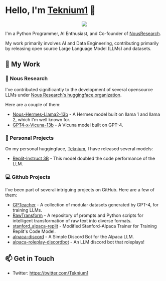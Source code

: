 # Hello, I'm [Teknium1](https://github.com/teknium1) 👋

<p align="center">
  <img src="https://github.com/teknium1/teknium1/assets/127238744/59537b73-d26b-4766-a1ca-718436b84e8e">
</p>

I'm a Python Programmer, AI Enthusiast, and Co-founder of [NousResearch](https://nousresearch.com/). 

My work primarily involves AI and Data Engineering, contributing primarily by releasing open source Large Language Model (LLMs) and datasets.

## 🚀 My Work 

### 💼 Nous Research 

I've contributed significantly to the development of several opensource LLMs under [Nous Research's huggingface organization](https://huggingface.co/NousResearch). 

Here are a couple of them: 

- [Nous-Hermes-Llama2-13b](https://huggingface.co/NousResearch/Nous-Hermes-Llama2-13b) - A Hermes model built on llama 1 and llama 2, which I'm well known for.
- [GPT4-x-Vicuna-13b](https://huggingface.co/NousResearch/gpt4-x-vicuna-13b) - A Vicuna model built on GPT-4.

### 🚀 Personal Projects 

On my personal huggingface, [Teknium](https://huggingface.co/teknium), I have released several models:

- [Replit-Instruct 3B](https://huggingface.co/teknium/Replit-v1-CodeInstruct-3B) - This model doubled the code performance of the LLM.

### 💻 Github Projects 

I've been part of several intriguing projects on GitHub. Here are a few of them:

- [GPTeacher](https://github.com/teknium1/GPTeacher-Public) - A collection of modular datasets generated by GPT-4, for training LLMs.
- [RawTransform](https://github.com/teknium1/RawTransform) - A repository of prompts and Python scripts for intelligent transformation of raw text into diverse formats.
- [stanford_alpaca-replit](https://github.com/teknium1/stanford_alpaca-replit) - Modified Stanford-Alpaca Trainer for Training Replit's Code Model.
- [alpaca-discord](https://github.com/teknium1/alpaca-discord) - A Simple Discord Bot for the Alpaca LLM.
- [alpaca-roleplay-discordbot](https://github.com/teknium1/alpaca-roleplay-discordbot) - An LLM discord bot that roleplays!

## 📫 Get in Touch 

- Twitter: https://twitter.com/Teknium1

